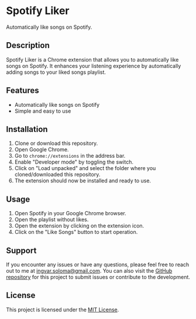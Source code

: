 # Spotify Liker

Automatically like songs on Spotify.

## Description

Spotify Liker is a Chrome extension that allows you to automatically like songs on Spotify. It enhances your listening experience by automatically adding songs to your liked songs playlist.

## Features

- Automatically like songs on Spotify
- Simple and easy to use

## Installation

1. Clone or download this repository.
2. Open Google Chrome.
3. Go to `chrome://extensions` in the address bar.
4. Enable "Developer mode" by toggling the switch.
5. Click on "Load unpacked" and select the folder where you cloned/downloaded this repository.
6. The extension should now be installed and ready to use.

## Usage

1. Open Spotify in your Google Chrome browser.
2. Open the playlist without likes.
3. Open the extension by clicking on the extension icon.
4. Click on the "Like Songs" button to start operation.

## Support

If you encounter any issues or have any questions, please feel free to reach out to me at [ingvar.soloma@gmail.com](mailto:ingvar.soloma@gmail.com). You can also visit the [GitHub repository](https://github.com/ingvar-soloma/SpotifyMultiLikeFeture) for this project to submit issues or contribute to the development.

## License

This project is licensed under the [MIT License](LICENSE).
